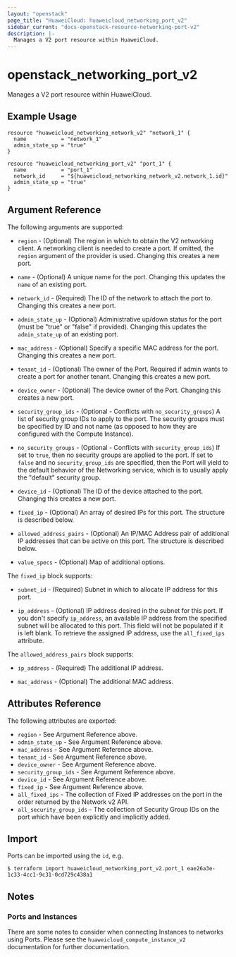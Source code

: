 ```yaml
---
layout: "openstack"
page_title: "HuaweiCloud: huaweicloud_networking_port_v2"
sidebar_current: "docs-openstack-resource-networking-port-v2"
description: |-
  Manages a V2 port resource within HuaweiCloud.
---
```


# openstack\_networking\_port_v2

Manages a V2 port resource within HuaweiCloud.

## Example Usage

```hcl
resource "huaweicloud_networking_network_v2" "network_1" {
  name           = "network_1"
  admin_state_up = "true"
}

resource "huaweicloud_networking_port_v2" "port_1" {
  name           = "port_1"
  network_id     = "${huaweicloud_networking_network_v2.network_1.id}"
  admin_state_up = "true"
}
```

## Argument Reference

The following arguments are supported:

* `region` - (Optional) The region in which to obtain the V2 networking client.
    A networking client is needed to create a port. If omitted, the
    `region` argument of the provider is used. Changing this creates a new
    port.

* `name` - (Optional) A unique name for the port. Changing this
    updates the `name` of an existing port.

* `network_id` - (Required) The ID of the network to attach the port to. Changing
    this creates a new port.

* `admin_state_up` - (Optional) Administrative up/down status for the port
    (must be "true" or "false" if provided). Changing this updates the
    `admin_state_up` of an existing port.

* `mac_address` - (Optional) Specify a specific MAC address for the port. Changing
    this creates a new port.

* `tenant_id` - (Optional) The owner of the Port. Required if admin wants
    to create a port for another tenant. Changing this creates a new port.

* `device_owner` - (Optional) The device owner of the Port. Changing this creates
    a new port.

* `security_group_ids` - (Optional - Conflicts with `no_security_groups`) A list
    of security group IDs to apply to the port. The security groups must be
    specified by ID and not name (as opposed to how they are configured with
    the Compute Instance).

* `no_security_groups` - (Optional - Conflicts with `security_group_ids`) If set to
    `true`, then no security groups are applied to the port. If set to `false` and
    no `security_group_ids` are specified, then the Port will yield to the default
    behavior of the Networking service, which is to usually apply the "default"
    security group.

* `device_id` - (Optional) The ID of the device attached to the port. Changing this
    creates a new port.

* `fixed_ip` - (Optional) An array of desired IPs for this port. The structure is
    described below.

* `allowed_address_pairs` - (Optional) An IP/MAC Address pair of additional IP
    addresses that can be active on this port. The structure is described
    below.

* `value_specs` - (Optional) Map of additional options.

The `fixed_ip` block supports:

* `subnet_id` - (Required) Subnet in which to allocate IP address for
this port.

* `ip_address` - (Optional) IP address desired in the subnet for this port. If
you don't specify `ip_address`, an available IP address from the specified
subnet will be allocated to this port. This field will not be populated if it
is left blank. To retrieve the assigned IP address, use the `all_fixed_ips`
attribute.

The `allowed_address_pairs` block supports:

* `ip_address` - (Required) The additional IP address.

* `mac_address` - (Optional) The additional MAC address.

## Attributes Reference

The following attributes are exported:

* `region` - See Argument Reference above.
* `admin_state_up` - See Argument Reference above.
* `mac_address` - See Argument Reference above.
* `tenant_id` - See Argument Reference above.
* `device_owner` - See Argument Reference above.
* `security_group_ids` - See Argument Reference above.
* `device_id` - See Argument Reference above.
* `fixed_ip` - See Argument Reference above.
* `all_fixed_ips` - The collection of Fixed IP addresses on the port in the
  order returned by the Network v2 API.
* `all_security_group_ids` - The collection of Security Group IDs on the port
  which have been explicitly and implicitly added.

## Import

Ports can be imported using the `id`, e.g.

```
$ terraform import huaweicloud_networking_port_v2.port_1 eae26a3e-1c33-4cc1-9c31-0cd729c438a1
```

## Notes

### Ports and Instances

There are some notes to consider when connecting Instances to networks using
Ports. Please see the `huaweicloud_compute_instance_v2` documentation for further
documentation.
